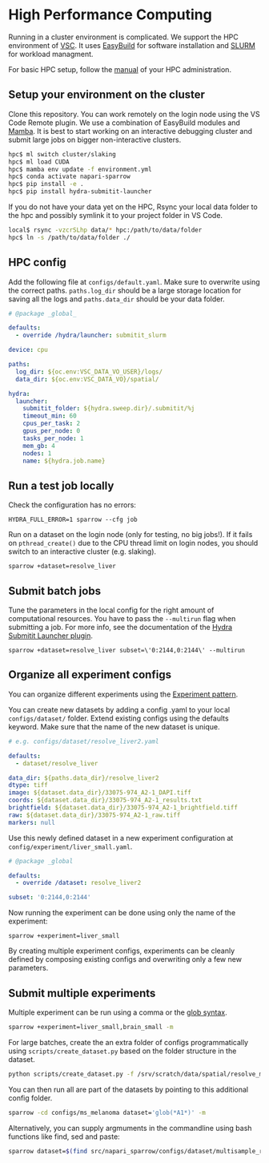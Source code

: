 # High Performance Computing

Running in a cluster environment is complicated.
We support the HPC environment of [VSC](https://www.ugent.be/hpc/en).
It uses [EasyBuild](https://docs.easybuild.io/en/latest/) for software installation and [SLURM](https://slurm.schedmd.com/documentation.html) for workload managment.

For basic HPC setup, follow the [manual](https://www.ugent.be/hpc/en/support/documentation.htm) of your HPC administration.

## Setup your environment on the cluster

Clone this repository. You can work remotely on the login node using the VS Code Remote plugin.
We use a combination of EasyBuild modules and [Mamba](https://github.com/conda-forge/miniforge).
It is best to start working on an interactive debugging cluster and submit large jobs on bigger non-interactive clusters.

```bash
hpc$ ml switch cluster/slaking
hpc$ ml load CUDA
hpc$ mamba env update -f environment.yml
hpc$ conda activate napari-sparrow
hpc$ pip install -e .
hpc$ pip install hydra-submitit-launcher
```

If you do not have your data yet on the HPC, Rsync your local data folder to the hpc and possibly symlink it to your project folder in VS Code.
```bash
local$ rsync -vzcrSLhp data/* hpc:/path/to/data/folder
hpc$ ln -s /path/to/data/folder ./
```

## HPC config

Add the following file at `configs/default.yaml`. Make sure to overwrite using the correct paths.
`paths.log_dir` should be a large storage location for saving all the logs and `paths.data_dir` should be your data folder.

```yaml
# @package _global_

defaults:
  - override /hydra/launcher: submitit_slurm

device: cpu

paths:
  log_dir: ${oc.env:VSC_DATA_VO_USER}/logs/
  data_dir: ${oc.env:VSC_DATA_VO}/spatial/

hydra:
  launcher:
    submitit_folder: ${hydra.sweep.dir}/.submitit/%j
    timeout_min: 60
    cpus_per_task: 2
    gpus_per_node: 0
    tasks_per_node: 1
    mem_gb: 4
    nodes: 1
    name: ${hydra.job.name}
```

## Run a test job locally

Check the configuration has no errors:
```
HYDRA_FULL_ERROR=1 sparrow --cfg job
```

Run on a dataset on the login node (only for testing, no big jobs!).
If it fails on `pthread_create()` due to the CPU thread limit on login nodes, you should switch to an interactive cluster (e.g. slaking).
```
sparrow +dataset=resolve_liver
```

## Submit batch jobs

Tune the parameters in the local config for the right amount of computational resources.
You have to pass the `--multirun` flag when submitting a job. For more info, see the documentation of the [Hydra Submitit Launcher plugin](https://hydra.cc/docs/plugins/submitit_launcher/).
```
sparrow +dataset=resolve_liver subset=\'0:2144,0:2144\' --multirun
```

## Organize all experiment configs

You can organize different experiments using the [Experiment pattern](https://hydra.cc/docs/patterns/configuring_experiments/).

You can create new datasets by adding a config .yaml to your local `configs/dataset/` folder. Extend existing configs using the defaults keyword. Make sure that the name of the new dataset is unique.

```yaml
# e.g. configs/dataset/resolve_liver2.yaml

defaults:
  - dataset/resolve_liver

data_dir: ${paths.data_dir}/resolve_liver2
dtype: tiff
image: ${dataset.data_dir}/33075-974_A2-1_DAPI.tiff
coords: ${dataset.data_dir}/33075-974_A2-1_results.txt
brightfield: ${dataset.data_dir}/33075-974_A2-1_brightfield.tiff
raw: ${dataset.data_dir}/33075-974_A2-1_raw.tiff
markers: null
```

Use this newly defined dataset in a new experiment configuration at `config/experiment/liver_small.yaml`.

```yaml
# @package _global

defaults:
  - override /dataset: resolve_liver2

subset: '0:2144,0:2144'
```

Now running the experiment can be done using only the name of the experiment:
```
sparrow +experiment=liver_small
```

By creating multiple experiment configs, experiments can be cleanly defined by composing existing configs and overwriting only a few new parameters.

## Submit multiple experiments

Multiple experiment can be run using a comma or the [glob syntax]().
```bash
sparrow +experiment=liver_small,brain_small -m
```

For large batches, create the an extra folder of configs programmatically using `scripts/create_dataset.py` based on the folder structure in the dataset.
```bash
python scripts/create_dataset.py -f /srv/scratch/data/spatial/resolve_melanoma -c configs/ms_melanoma/dataset
```

You can then run all are part of the datasets by pointing to this additional config folder.
```bash
sparrow -cd configs/ms_melanoma dataset='glob(*A1*)' -m
```

Alternatively, you can supply argmuments in the commandline using bash functions like find, sed and paste:
```bash
sparrow dataset=$(find src/napari_sparrow/configs/dataset/multisample_resolve_melanoma  -name '*.yaml' | sed -E 's@.*/(.*/.*)$@\1@g' | paste -sd ',' -) paths=output -m
```
